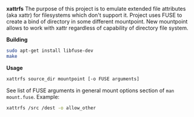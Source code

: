 **xattrfs**
The purpose of this project is to emulate extended file attributes (aka xattr) for filesystems which don't support it. Project uses FUSE to create a bind of directory in some different mountpoint. New mountpoint allows to work with xattr regardless of capability of directory file system.

**Building**
```bash
sudo apt-get install libfuse-dev
make
```

**Usage**
```bash
xattrfs source_dir mountpoint [-o FUSE arguments]
```
See list of FUSE arguments in general mount options section of `man mount.fuse`. Example:  
```bash
xattrfs /src /dest -o allow_other
```
